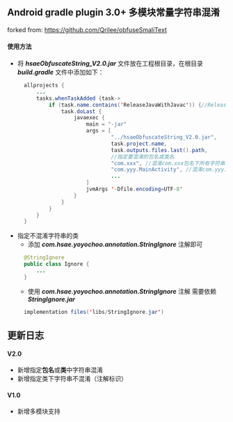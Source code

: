 ## Android gradle plugin 3.0+ 多模块常量字符串混淆
forked from: https://github.com/Qrilee/obfuseSmaliText
#### 使用方法
* 将 **_hsaeObfuscateString_V2.0.jar_** 文件放在工程根目录，在根目录 **_build.gradle_** 文件中添加如下：
  ``` java 
    allprojects {
        ...
        tasks.whenTaskAdded {task->
            if (task.name.contains('ReleaseJavaWithJavac')) {//Release版本开启混淆
                task.doLast {
                    javaexec {
                        main = "-jar"
                        args = [
                                "../hsaeObfuscateString_V2.0.jar",
                                task.project.name,
                                task.outputs.files.last().path,
                                //指定要混淆的包名或类名
                                "com.xxx", //混淆com.xxx包名下所有字符串
                                "com.yyy.MainActivity", //混淆com.yyy.MainActivity类中所有字符串
                                ...
                        ]
                        jvmArgs '-Dfile.encoding=UTF-8'
                    }
                }
            }
        }
    }
    ```
* 指定不混淆字符串的类
  * 添加 **_com.hsae.yoyochoo.annotation.StringIgnore_** 注解即可
  ``` java
    @StringIgnore
    public class Ignore {
        ...
    }
    ```
  * 使用 **_com.hsae.yoyochoo.annotation.StringIgnore_** 注解 需要依赖 **_StringIgnore.jar_**
  ``` java
    implementation files('libs/StringIgnore.jar')
  ```
  
## 更新日志
#### V2.0
* 新增指定**包名**或**类**中字符串混淆
* 新增指定类下字符串不混淆（注解标识）
#### V1.0
* 新增多模块支持